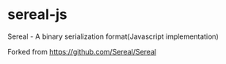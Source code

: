 # sereal-js
Sereal - A binary serialization format(Javascript implementation)

Forked from
https://github.com/Sereal/Sereal
